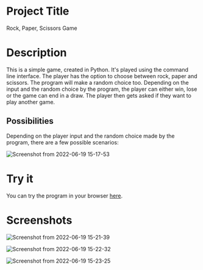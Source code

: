 # Project Title

Rock, Paper, Scissors Game

# Description

This is a simple game, created in Python. It's played using the command line interface. The player has the option to choose between rock, paper and scissors.
The program will make a random choice too. Depending on the input and the random choice by the program, the player can either win, lose or the game can end in a draw.
The player then gets asked if they want to play another game.

## Possibilities

Depending on the player input and the random choice made by the program, there are a few possible scenarios:

![Screenshot from 2022-06-19 15-17-53](https://user-images.githubusercontent.com/104764256/174480541-1345cbae-bd7b-4c6a-a03b-676825014f91.png)

# Try it

You can try the program in your browser [here](https://replit.com/@AlexanderGulev/RockPaperScissors#main.py).


# Screenshots

![Screenshot from 2022-06-19 15-21-39](https://user-images.githubusercontent.com/104764256/174480760-bec237bd-c83e-4533-8381-cfb1790d8b44.png)

![Screenshot from 2022-06-19 15-22-32](https://user-images.githubusercontent.com/104764256/174480762-05e2b24f-d9c1-4cca-b84d-d15fa5989e17.png)

![Screenshot from 2022-06-19 15-23-25](https://user-images.githubusercontent.com/104764256/174480764-6415787c-12de-44c8-9ace-6226768485fb.png)
